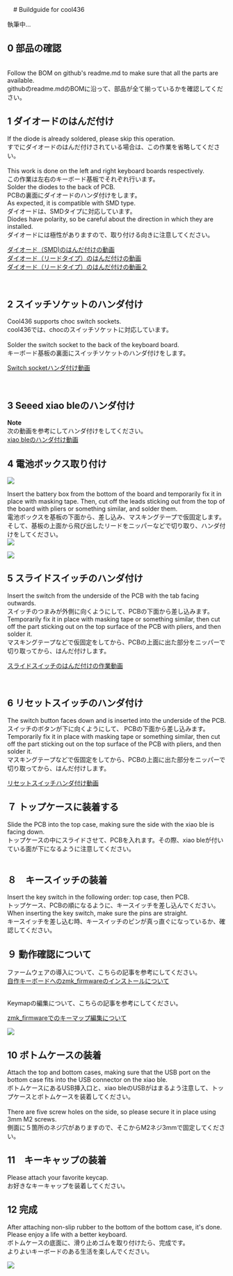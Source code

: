  　# Buildguide for cool436
<br>

執筆中...

## 0 部品の確認
<br>
Follow the BOM on github's readme.md to make sure that all the parts are available.
<br>
githubのreadme.mdのBOMに沿って、部品が全て揃っているかを確認してください。
<br>


## 1 ダイオードのはんだ付け

If the diode is already soldered, please skip this operation.
<br>
すでにダイオードのはんだ付けされている場合は、この作業を省略してください。
<br>
<br>
This work is done on the left and right keyboard boards respectively.
<br>
この作業は左右のキーボード基板でそれぞれ行います。
<br> 
Solder the diodes to the back of PCB.
<br>
PCBの裏面にダイオードのハンダ付けをします。
<br>
As expected, it is compatible with SMD type.
<br>
ダイオードは、SMDタイプに対応しています。
<br>
Diodes have polarity, so be careful about the direction in which they are installed.
<br>
ダイオードには極性がありますので、取り付ける向きに注意してください。
<br>

[ダイオード（SMD)のはんだ付けの動画](https://youtu.be/ODk16bd4XkA)
<br>
[ダイオード（リードタイプ）のはんだ付けの動画](https://youtu.be/lbAQkKzNawM)
<br>
[ダイオード（リードタイプ）のはんだ付けの動画２](https://youtu.be/3hWZjaBROL8)

<br>

## 2  スイッチソケットのハンダ付け

Cool436 supports choc switch sockets.
<br>
cool436では、chocのスイッチソケットに対応しています。
<br><br>
Solder the switch socket to the back of the keyboard board.
<br>
キーボード基板の裏面にスイッチソケットのハンダ付けをします。
<br>

[Switch socketハンダ付け動画](https://youtu.be/ZnbgaueMR4w?si=_JLjD--3HJJ5Pu7Q)


<br>

## 3 Seeed xiao bleのハンダ付け

<b>Note</b>
<br>
次の動画を参考にしてハンダ付けをしてください。
<br>
[xiao bleのハンダ付け動画](https://youtu.be/98yqLjzfdl4)



## 4  電池ボックス取り付け

![](img/img00010.jpg)

Insert the battery box from the bottom of the board and temporarily fix it in place with masking tape. Then, cut off the leads sticking out from the top of the board with pliers or something similar, and solder them.
<br>
電池ボックスを基板の下面から、差し込み、マスキングテープで仮固定します。そして、基板の上面から飛び出したリードをニッパーなどで切り取り、ハンダ付けをしてください。
<br>
![](img/img00012.jpg)

![](img/img00010.jpg)


## 5 スライドスイッチのハンダ付け

Insert the switch from the underside of the PCB with the tab facing outwards.
<br>
スイッチのつまみが外側に向くようにして、PCBの下面から差し込みます。
<br>
Temporarily fix it in place with masking tape or something similar, then cut off the part sticking out on the top surface of the PCB with pliers, and then solder it.
<br>
マスキングテープなどで仮固定をしてから、PCBの上面に出た部分をニッパーで切り取ってから、はんだ付けします。
<br>


[スライドスイッチのはんだ付けの作業動画](https://youtu.be/5nkRklibay4)

<br>

## 6 リセットスイッチのハンダ付け

The switch button faces down and is inserted into the underside of the PCB.
<br>
スイッチのボタンが下に向くようにして、 PCBの下面から差し込みます。
<br>
Temporarily fix it in place with masking tape or something similar, then cut off the part sticking out on the top surface of the PCB with pliers, and then solder it.
<br>
マスキングテープなどで仮固定をしてから、PCBの上面に出た部分をニッパーで切り取ってから、はんだ付けします。


[リセットスイッチハンダ付け動画](https://youtu.be/Pl24Exfh8b8)

## ７ トップケースに装着する

Slide the PCB into the top case, making sure the side with the xiao ble is facing down.
<br>
トップケースの中にスライドさせて、PCBを入れます。その際、xiao bleが付いている面が下になるように注意してください。
<br>
<br>

## ８　キースイッチの装着

Insert the key switch in the following order: top case, then PCB.
<br>
トップケース、PCBの順になるように、キースイッチを差し込んでください。
<br>
When inserting the key switch, make sure the pins are straight.
<br>
キースイッチを差し込む時、キースイッチのピンが真っ直ぐになっているか、確認してください。
<br>

## ９ 動作確認について

ファームウェアの導入について、こちらの記事を参考にしてください。
<br>
[自作キーボードへのzmk_firmwareのインストールについて](https://sizu.me/m_ki/posts/kvixkn2mec6a)

<br>
Keymapの編集について、こちらの記事を参考にしてください。

[zmk_firmwareでのキーマップ編集について](https://sizu.me/m_ki/posts/m3devs7be5km)


![](img/img00001.jpg)

## 10 ボトムケースの装着

Attach the top and bottom cases, making sure that the USB port on the bottom case fits into the USB connector on the xiao ble.
<br>
ボトムケースにあるUSB挿入口と、xiao bleのUSBがはまるよう注意して、トップケースとボトムケースを装着してください。
<br>
<br>
There are five screw holes on the side, so please secure it in place using 3mm M2 screws.
<br>
側面に５箇所のネジ穴がありますので、そこからM2ネジ3mmで固定してください。
<br>


##  11　キーキャップの装着

Please attach your favorite keycap.
<br>
お好きなキーキャップを装着してください。
<br>


## 12 完成

After attaching non-slip rubber to the bottom of the bottom case, it's done.
<br>
Please enjoy a life with a better keyboard.
<br>
ボトムケースの底面に、滑り止めゴムを取り付けたら、完成です。
<br>
よりよいキーボードのある生活を楽しんでください。
<br>

![](img/img00013.jpg)



